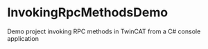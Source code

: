 # InvokingRpcMethodsDemo
Demo project invoking RPC methods in TwinCAT from a C# console application
